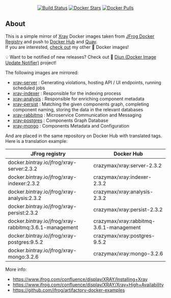 <p align="center">
  <a href="https://github.com/crazy-max/docker-xray/actions?workflow=build"><img src="https://github.com/crazy-max/docker-xray/workflows/build/badge.svg" alt="Build Status"></a>
  <a href="https://hub.docker.com/r/crazymax/xray/"><img src="https://img.shields.io/docker/stars/crazymax/xray.svg?style=flat-square" alt="Docker Stars"></a>
  <a href="https://hub.docker.com/r/crazymax/xray/"><img src="https://img.shields.io/docker/pulls/crazymax/xray.svg?style=flat-square" alt="Docker Pulls"></a>
</p>

## About

This is a simple mirror of [Xray](https://jfrog.com/xray/) Docker images taken from [JFrog Docker Registry](https://bintray.com/jfrog/reg2) and push to [Docker Hub](https://hub.docker.com/r/crazymax/xray/) and [Quay](https://quay.io/repository/crazymax/xray).<br />
If you are interested, [check out](https://hub.docker.com/r/crazymax/) my other 🐳 Docker images!

💡 Want to be notified of new releases? Check out 🔔 [Diun (Docker Image Update Notifier)](https://github.com/crazy-max/diun) project!

The following images are mirrored:

* [xray-server](https://bintray.com/jfrog/reg2/jfrog%3Axray-server) : Generating violations, hosting API / UI endpoints, running scheduled jobs
* [xray-indexer](https://bintray.com/jfrog/reg2/jfrog%3Axray-indexer) : Responsible for the indexing process
* [xray-analysis](https://bintray.com/jfrog/reg2/jfrog%3Axray-analysis) : Responsible for enriching component metadata
* [xray-persist](https://bintray.com/jfrog/reg2/jfrog%3Axray-persist) : Matching the given components graph, completing component naming, storing the data in the relevant databases
* [xray-rabbitmq](https://bintray.com/jfrog/reg2/jfrog%3Axray-rabbitmq) : Microservice Communication and Messaging
* [xray-postgres](https://bintray.com/jfrog/reg2/jfrog%3Axray-postgres) : Components Graph Database
* [xray-mongo](https://bintray.com/jfrog/reg2/jfrog%3Axray-mongo) : Components Metadata and Configuration

And are placed in the same repository on Docker Hub with translated tags. Here is a translation example:

| JFrog registry                                         | Docker Hub                              |
| ------------------------------------------------------ | --------------------------------------- |
| docker.bintray.io/jfrog/xray-server:2.3.2              | crazymax/xray:server-2.3.2              |
| docker.bintray.io/jfrog/xray-indexer:2.3.2             | crazymax/xray:indexer-2.3.2             |
| docker.bintray.io/jfrog/xray-analysis:2.3.2            | crazymax/xray:analysis-2.3.2            |
| docker.bintray.io/jfrog/xray-persist:2.3.2             | crazymax/xray:persist-2.3.2             |
| docker.bintray.io/jfrog/xray-rabbitmq:3.6.1-management | crazymax/xray:rabbitmq-3.6.1-management |
| docker.bintray.io/jfrog/xray-postgres:9.5.2            | crazymax/xray:postgres-9.5.2            |
| docker.bintray.io/jfrog/xray-mongo:3.2.6               | crazymax/xray:mongo-3.2.6               |

More info:

* https://www.jfrog.com/confluence/display/XRAY/Installing+Xray
* https://www.jfrog.com/confluence/display/XRAY/Xray+High+Availability
* https://github.com/jfrog/artifactory-docker-examples
